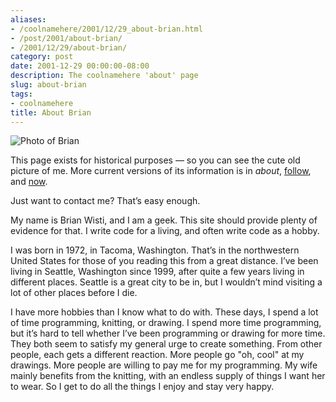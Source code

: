 ```yaml
---
aliases:
- /coolnamehere/2001/12/29_about-brian.html
- /post/2001/about-brian/
- /2001/12/29/about-brian/
category: post
date: 2001-12-29 00:00:00-08:00
description: The coolnamehere 'about' page
slug: about-brian
tags:
- coolnamehere
title: About Brian
---
```


![Photo of Brian](/attachments/img/2001-brian-greenlake.jpg)

This page exists for historical purposes — so you can see the cute old picture of me. More current versions of its information is in *about*, [follow](../../../follow.md), and [now](../../../now.md).

Just want to contact me? That’s easy enough.

My name is Brian Wisti, and I am a geek. This site should provide plenty of evidence for that. I write code for a living, and often write code as a hobby.

I was born in 1972, in Tacoma, Washington. That’s in the northwestern United States for those of you reading this from a great distance. I’ve been living in Seattle, Washington since 1999, after quite a few years living in different places. Seattle is a great city to be in, but I wouldn’t mind visiting a lot of other places before I die.

I have more hobbies than I know what to do with. These days, I spend a lot of time programming, knitting, or drawing. I spend more time programming, but it’s hard to tell whether I’ve been programming or drawing for more time. They both seem to satisfy my general urge to create something. From other people, each gets a different reaction. More people go "oh, cool" at my drawings. More people are willing to pay me for my programming. My wife mainly benefits from the knitting, with an endless supply of things I want her to wear. So I get to do all the things I enjoy and stay very happy.
